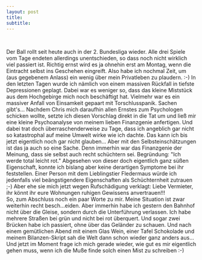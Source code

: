 ```yaml
---
layout: post
title:   
subtitle:  
---
```


 

Der Ball rollt seit heute auch in der 2. Bundesliga wieder. Alle drei Spiele vom Tage endeten allerdings unentschieden, so dass noch nicht wirklich viel passiert ist. Richtig ernst wird es ja ohnehin erst am Montag, wenn die Eintracht selbst ins Geschehen eingreift. Also habe ich nochmal Zeit, um (aus gegebenem Anlass) ein wenig über mein Privatleben zu plaudern. :-) In den letzten Tagen wurde ich nämlich von einem massiven Rückfall in tiefste Depressionen geplagt. Dabei war es weniger so, dass das kleine Miststück aus dem Hochgebirge mich noch beschäftigt hat. Vielmehr war es ein massiver Anfall von Einsamkeit gepaart mit Torschlusspanik. Sachen gibt's... Nachdem Chris mich daraufhin allen Ernstes zum Psychologen schicken wollte, setzte ich diesen Vorschlag direkt in die Tat um und ließ mir eine kleine Psychoanalyse von meinem lieben Finanzgenie anfertigen. Und dabei trat doch überraschenderweise zu Tage, dass ich angeblich gar nicht so katastrophal auf meine Umwelt wirke wie ich dachte. Das kann ich bis jetzt eigentlich noch gar nicht glauben... Aber mit den Selbsteinschätzungen ist das ja auch so eine Sache. Denn immerhin war das Finanzgenie der Meinung, dass sie selbst auch recht schüchtern sei. Begründung: "Ich werde total leicht rot." Abgesehen von dieser doch eigentlich ganz süßen Eigenschaft, konnte ich bislang aber keine derartigen Symptome bei ihr feststellen. Einer Person mit dem Lieblingstier Fledermaus würde ich jedenfalls viel beängstigendere Eigenschaften als Schüchternheit zutrauen ;-) Aber ehe sie mich jetzt wegen Rufschädigung verklagt: Liebe Vermieter, ihr könnt ihr eure Wohnungen ruhigen Gewissens anvertrauen!!!  
So, zum Abschluss noch ein paar Worte zu mir. Meine Situation ist zwar weiterhin recht besch...eiden. Aber immerhin habe ich gestern den Bahnhof nicht über die Gleise, sondern durch die Unterführung verlassen. Ich habe mehrere Straßen bei grün und nicht bei rot überquert. Und sogar zwei Brücken habe ich passiert, ohne über das Geländer zu schauen. Und nach einem gemütlichen Abend mit einem Glas Wein, einer Tafel Schokolade und meinem Bilanzen-Skript sah die Welt dann schon wieder ganz anders aus... Und jetzt im Moment frage ich mich gerade wieder, wie gut es mir eigentlich gehen muss, wenn ich die Muße finde solch einen Mist zu schreiben :-)
